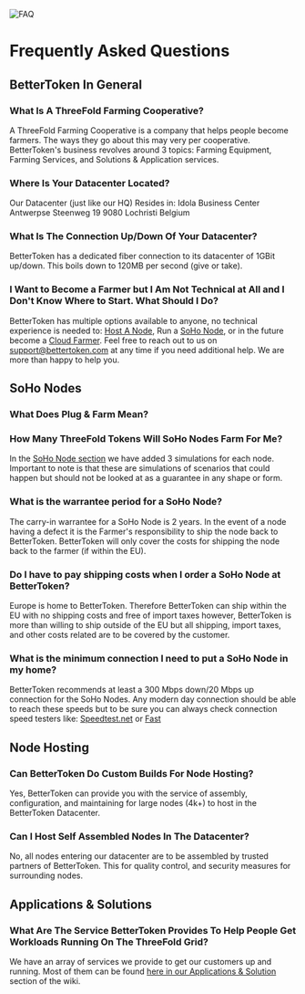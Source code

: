 ![FAQ](https://images.unsplash.com/photo-1580722434936-3d175913fbdc?ixlib=rb-1.2.1&ixid=eyJhcHBfaWQiOjEyMDd9&auto=format&fit=crop&w=700&q=80)

# Frequently Asked Questions

## BetterToken In General

### What Is A ThreeFold Farming Cooperative?
A ThreeFold Farming Cooperative is a company that helps people become farmers.
The ways they go about this may very per cooperative.
BetterToken's business revolves around 3 topics: Farming Equipment, Farming Services, and Solutions & Application services.

### Where Is Your Datacenter Located?
Our Datacenter (just like our HQ)
Resides in:
Idola Business Center
Antwerpse Steenweg 19
9080 Lochristi 
Belgium

### What Is The Connection Up/Down Of Your Datacenter?
BetterToken has a dedicated fiber connection to its datacenter of 1GBit up/down.
This boils down to 120MB per second (give or take).

### I Want to Become a Farmer but I Am Not Technical at All and I Don't Know Where to Start. What Should I Do?
BetterToken has multiple options available to anyone, no technical experience is needed to: [Host A Node](node_hosting.md), Run a [SoHo Node](soho_nodes.md), or in the future become a [Cloud Farmer](cloudfarming.md). Feel free to reach out to us on [support@bettertoken.com](mailto:support@bettertoken.com) at any time if you need additional help. We are more than happy to help you.

## SoHo Nodes

### What Does Plug & Farm Mean?

### How Many ThreeFold Tokens Will SoHo Nodes Farm For Me?
In the [SoHo Node section](soho_nodes.md) we have added 3 simulations for each node.
Important to note is that these are simulations of scenarios that could happen but should not be looked at as a guarantee in any shape or form.

### What is the warrantee period for a SoHo Node?
The carry-in warrantee for a SoHo Node is 2 years.
In the event of a node having a defect it is the Farmer's responsibility to ship the node back to BetterToken.
BetterToken will only cover the costs for shipping the node back to the farmer (if within the EU).

### Do I have to pay shipping costs when I order a SoHo Node at BetterToken?
Europe is home to BetterToken.
Therefore BetterToken can ship within the EU with no shipping costs and free of import taxes however, BetterToken is more than willing to ship outside of the EU but all shipping, import taxes, and other costs related are to be covered by the customer.

### What is the minimum connection I need to put a SoHo Node in my home?
BetterToken recommends at least a 300 Mbps down/20 Mbps up connection for the SoHo Nodes. Any modern day connection should be able to reach these speeds but to be sure you can always check connection speed testers like: [Speedtest.net](https://www.speedtest.net/) or [Fast](https://fast.com/)


## Node Hosting

### Can BetterToken Do Custom Builds For Node Hosting?
Yes, BetterToken can provide you with the service of assembly, configuration, and maintaining for large nodes (4k+) to host in the BetterToken Datacenter.

### Can I Host Self Assembled Nodes In The Datacenter?
No, all nodes entering our datacenter are to be assembled by trusted partners of BetterToken. This for quality control, and security measures for surrounding nodes.

## Applications & Solutions

### What Are The Service BetterToken Provides To Help People Get Workloads Running On The ThreeFold Grid?
We have an array of services we provide to get our customers up and running.
Most of them can be found [here in our Applications & Solution](solutions_applications.md) section of the wiki.



